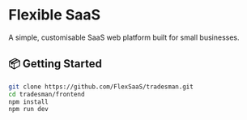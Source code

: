 # Flexible SaaS

A simple, customisable SaaS web platform built for small businesses.

## 📦 Getting Started

```bash
git clone https://github.com/FlexSaaS/tradesman.git
cd tradesman/frontend
npm install
npm run dev
```
